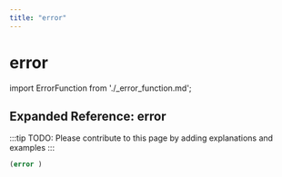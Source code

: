 ```yaml
---
title: "error"
---
```


# error

import ErrorFunction from './_error_function.md';

<ErrorFunction />

## Expanded Reference: error

:::tip
TODO: Please contribute to this page by adding explanations and examples
:::

```lisp
(error )
```

